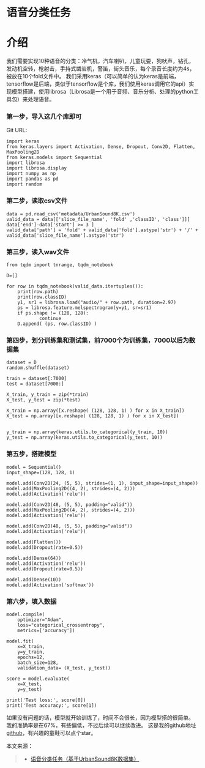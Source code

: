 # 语音分类任务



# 介绍

我们需要实现10种语音的分类：冷气机，汽车喇叭，儿童玩耍，狗吠声，钻孔，发动机空转，枪射击，手持式凿岩机，警笛，街头音乐，每个录音长度约为4s，被放在10个fold文件中。
我们采用keras（可以简单的认为keras是前端，tensorflow是后端，类似于tensorflow是个库，我们使用keras调用它的api）实现模型搭建，使用librosa（Librosa是一个用于音频、音乐分析、处理的python工具包）来处理语音。 

### 第一步，导入这几个库即可

Git URL: 

```python?linenums
import keras
from keras.layers import Activation, Dense, Dropout, Conv2D, Flatten, MaxPooling2D
from keras.models import Sequential
import librosa
import librosa.display
import numpy as np
import pandas as pd
import random
```

### 第二步，读取csv文件

```python?linenums
data = pd.read_csv('metadata/UrbanSound8K.csv')
valid_data = data[['slice_file_name', 'fold' ,'classID', 'class']][ data['end']-data['start'] >= 3 ]
valid_data['path'] = 'fold' + valid_data['fold'].astype('str') + '/' + valid_data['slice_file_name'].astype('str')
```

### 第三步，读入wav文件

```python?linenums
from tqdm import tnrange, tqdm_notebook

D=[]

for row in tqdm_notebook(valid_data.itertuples()): 
    print(row.path)
    print(row.classID)
    y1, sr1 = librosa.load("audio/" + row.path, duration=2.97)  
    ps = librosa.feature.melspectrogram(y=y1, sr=sr1)
    if ps.shape != (128, 128): 
            continue
    D.append( (ps, row.classID) )
```

### 第四步，划分训练集和测试集，前7000个为训练集，7000以后为数据集

```python?linenums
dataset = D
random.shuffle(dataset)

train = dataset[:7000]
test = dataset[7000:]

X_train, y_train = zip(*train)
X_test, y_test = zip(*test)

X_train = np.array([x.reshape( (128, 128, 1) ) for x in X_train])
X_test = np.array([x.reshape( (128, 128, 1) ) for x in X_test])


y_train = np.array(keras.utils.to_categorical(y_train, 10))
y_test = np.array(keras.utils.to_categorical(y_test, 10))
```

### 第五步，搭建模型

```python?linenums
model = Sequential()
input_shape=(128, 128, 1)

model.add(Conv2D(24, (5, 5), strides=(1, 1), input_shape=input_shape))
model.add(MaxPooling2D((4, 2), strides=(4, 2)))
model.add(Activation('relu'))

model.add(Conv2D(48, (5, 5), padding="valid"))
model.add(MaxPooling2D((4, 2), strides=(4, 2)))
model.add(Activation('relu'))

model.add(Conv2D(48, (5, 5), padding="valid"))
model.add(Activation('relu'))

model.add(Flatten())
model.add(Dropout(rate=0.5))

model.add(Dense(64))
model.add(Activation('relu'))
model.add(Dropout(rate=0.5))

model.add(Dense(10))
model.add(Activation('softmax'))
```

### 第六步，填入数据

```python?linenums
model.compile(
    optimizer="Adam",
    loss="categorical_crossentropy",
    metrics=['accuracy'])

model.fit(
    x=X_train, 
    y=y_train,
    epochs=12,
    batch_size=128,
    validation_data= (X_test, y_test))

score = model.evaluate(
    x=X_test,
    y=y_test)

print('Test loss:', score[0])
print('Test accuracy:', score[1])
```

如果没有问题的话，模型就开始训练了，时间不会很长，因为模型搭的很简单。 
我的准确率是在67%，有些偏低，不过后续可以继续改进。 
这是我的github地址[github](https://github.com/yaokaishile/speech12)，有兴趣的童鞋可以点个star。



本文来源：

> * [语音分类任务（基于UrbanSound8K数据集）](https://blog.csdn.net/c2c2c2aa/article/details/81543549)

